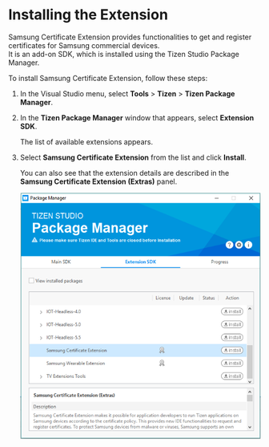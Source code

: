 # Installing the Extension

Samsung Certificate Extension provides functionalities to get and register certificates for Samsung commercial devices.  
It is an add-on SDK, which is installed using the Tizen Studio Package Manager.

To install Samsung Certificate Extension, follow these steps:
  
1. In the Visual Studio menu, select **Tools** > **Tizen** > **Tizen Package Manager**.
2. In the **Tizen Package Manager** window that appears, select **Extension SDK**.
    
	The list of available extensions appears. 
3. Select **Samsung Certificate Extension** from the list and click **Install**.
	
	You can also see that the extension details are described in the **Samsung Certificate Extension (Extras)** panel.

    ![Package Manager](media/certification_guide2.png)
